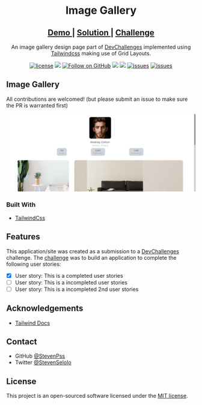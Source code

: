 <h1 align="center">Image Gallery</h1>

<div align="center">

<h2>
   <a href="https://image-gallery-54f5dc.netlify.app/">
   Demo
   </a>
   <span> | </span>
   <a href="https://devchallenges.io/solutions/YpUN6vi145o9ZRJun5TA">
   Solution
   </a>
   <span> | </span>
   <a href="https://devchallenges.io/challenges/gcbWLxG6wdennelX7b8I">
   Challenge
   </a>
</h2>

An image gallery design page part of [DevChallenges](https://devchallenges.io/) implemented using [Tailwindcss](https://tailwindcss.com) making use of Grid Layouts.


[![license](https://img.shields.io/badge/license-MIT-blue.svg)](https://github.com/StevenPss/image-gallery/blob/main/LICENSE)
<img src="https://img.shields.io/badge/developed%20by-StevenPss-blue.svg">
[![Follow on GitHub](https://img.shields.io/github/followers/StevenPss?label=Follow&style=social)](https://github.com/StevenPss)
<img src="https://img.shields.io/github/stars/StevenPss/image-gallery.svg?style=flat">
<img src="https://img.shields.io/github/languages/top/StevenPss/image-gallery.svg"/>
[![issues](https://img.shields.io/github/issues/StevenPss/image-gallery.svg)](https://github.com/StevenPss/image-gallery/issues)
[![issues](https://img.shields.io/badge/PRs-welcome-brightgreen.svg?style=flat)](https://github.com/StevenPss/image-gallery/pulls)

</p>

</div>


## Image Gallery

All contributions are welcomed! (but please submit an issue to make sure the PR is warranted first)


![screenshot](https://github.com/StevenPss/image-gallery/blob/dev/static/demo.png)


### Built With

<!-- This section should list any major frameworks that you built your project using. Here are a few examples.-->

- [TailwindCss](https://tailwindcss.com)

## Features

<!-- List the features of your application or follow the template. Don't share the figma file here :) -->

This application/site was created as a submission to a [DevChallenges](https://devchallenges.io/challenges) challenge. The [challenge](https://devchallenges.io/challenges/gcbWLxG6wdennelX7b8I) was to build an application to complete the following user stories:

- [x] User story: This is a completed user stories
- [ ] User story: This is a incompleted user stories
- [ ] User story: This is a incompleted 2nd user stories

## Acknowledgements

<!-- This section should list any articles or add-ons/plugins that helps you to complete the project. This is optional but it will help you in the future. For exmpale -->

- [Tailwind Docs](https://tailwindcss.com/docs)


## Contact

- GitHub [@StevenPss](https://github.com/StevenPss)
- Twitter [@StevenSelolo](https://twitter.com/StevenSelolo)

## License

This project is an open-sourced software licensed under the [MIT license](https://github.com/StevenPss/image-gallery/blob/dev/LICENSE).
